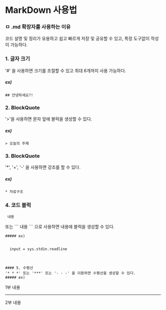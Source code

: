 # MarkDown 사용법
### ㅁ .md 확장자를 사용하는 이유
코드 설명 및 정리가 유용하고 쉽고 빠르게 저장 및 공유할 수 있고, 특정 도구없이 작성이 가능하다.

### 1. 글자 크기
'#' 을 사용하면 크기를 조절할 수 있고 최대 6개까지 사용 가능하다.
##### ex)
```
## 안녕하세요?!
```

### 2. BlockQuote
'>'을 사용하면 문자 앞에 블럭을 생성할 수 있다.
##### ex)
```
> 오늘의 주제
```

### 3. BlockQuote
'*', '+', '-' 을 사용하면 강조를 할 수 있다.
##### ex)
```
* 자료구조
```

### 4. 코드 블럭
<pre><code> 내용 </code></pre> 또는 ``` 내용 ``` 으로 사용하면 내용에 블럭을 생성할 수 있다.
```는 작은 따옴표가 아니라는 것을 주의하자!
##### ex)
```
<pre>
<code>
  input = sys.stdin.readline
</code>
</pre>
```

#### 5. 수평선
'* * *' 또는 '***' 또는 '- - -' 을 이용하면 수평선을 생성할 수 있다.
##### ex)
```
1부 내용

* * *

2부 내용
```


